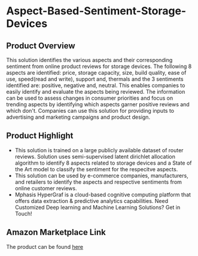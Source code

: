 # Aspect-Based-Sentiment-Storage-Devices

## Product Overview

This solution identifies the various aspects and their corresponding sentiment from online product reviews for storage devices. The following 8 aspects are identified: price, storage capacity, size, build quality, ease of use, speed(read and write), support and, thermals and the 3 sentiments identified are: positive, negative and, neutral. This enables companies to easily identify and evaluate the aspects being reviewed. The information can be used to assess changes in consumer priorities and focus on trending aspects by identifying which aspects garner positive reviews and which don't. Companies can use this solution for providing inputs to advertising and marketing campaigns and product design.


## Product Highlight
* This solution is trained on a large publicly available dataset of router reviews. Solution uses semi-supervised latent dirichlet allocation algorithm to identify 8 aspects related to storage devices and a State of the Art model to classify the sentiment for the respecitve aspects. 
* This solution can be used by e-commerce companies, manufacturers, and retailers to identify the aspects and respective sentiments from online customer reviews.
* Mphasis HyperGraf is a cloud-based cognitive computing platform that offers data extraction & predictive analytics capabilities. Need Customized Deep learning and Machine Learning Solutions? Get in Touch!

## Amazon Marketplace Link
The product can be found [here](https://aws.amazon.com/marketplace/)

